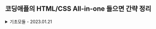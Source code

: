 ## 코딩애플의 HTML/CSS All-in-one 들으면 간략 정리


<details>
<summary> 기초모듈 - 2023.01.21</summary>

- `<p></p>` paragraph 태그
- `<a></a>` anchor 태그
- `<li></li>` list item 태그
- `<ul></ul>` unordered list 태그
- `<ol></ol>` ordered list 태그
- `<span></span>` 그냥 감싸고 싶을때 쓰는 태그
- 이미지 가운데 정렬하기
    ```css
    display: block;
    margin-left: auto;
    margin-right: auto;
    ```
- 사이즈 단위
    - px
    - vw 현재 브라우저창의 너비
    - % 부모 태그의 비례

- 폰트 관련 파라미터 
    - font-size
    - font-family
    - letter-spacing

- css(Cascading Style Sheet) 파일
    ```html
     <link href="css파일경로" rel="stylesheet">
    ```
    ```css
    <!-- class -->
    .profile {
        ...
    } 
    <!-- 모든 p 태그의 스타일 지정 -->
    p {
        text-align: center;
    }
    <!-- id -->
    #speical {
        text-align: left;
    }
    ```
    - class vs id
        - class 를 주로 사용함
        - 위의 아이들을 selector라고 부름
        - 우선순위가 존재
            - style로 직접 명시 > id > class > tag 순임

- `<div></div>`로 네모 박스 만들기
    - margin 상하좌우 여백
    - padding 상하좌우 안쪽 여백
    - border 테두리
    - border-radius 테두리 둥글게
    - 기본적으로 `display: block` 가지고 있음
        - 가로행을 전부 차지해주셈
        - p,h tag 도 가지고 있음

- 일부 스타일은 자동으로 부모의 속성을 자식에게 inherit 됨
    - font-size, font-family, color

- layout
    - 전체를 감싸는 container 박스 만들어두면 유용함
    - `width: 80%`는 부모 전체 넓이의 80 퍼센트라는 의미
    - div는 float를 통해 정렬 가능
        - 가로로 배치 하는 방법 중 하나임
        - 얘는 붕 떠있는 존재임
        - 그래서 float이지만 다음에 오는 요소에게 영향을 줌
        - `clear: both;`를 사용하여 해결
    - `display: inline-block;`
        - 가로로 배치하는 또 다른 방법
        - 내 크기 만큼 차지하게 해주세요 라는 의미임
        - 근데 이거는 박스사이 공백제거하고 붙여서 써줘야 함...
            - 그래서 박스사이에 주석을 넣거나
            - font-size를 0으로 설정할 수 있음
        - 그리고 박스 안에 글자 쓰면 깨짐
            - `vertical-align: top` 을 통해 해결 가능
                - 위 속성은 inline 속성을 가지는 요소에만 적용 가능
                - 발생하는 이유는 inline-block요소는 옆에 baseline이 존재하면 위로 이동하려는 습성? 이 있음..

- float 관련 문제
    - 바로 위의 요소가 float인 경우, 새로 만드는 요소에 margin이 제대로 적용되지 않을 수 있음
    - 그 경우에는 
        - 1. margin을 많이 주거나
        - 2. 빈 div 만들어서 거기다가 `clear: both`을 주고, 다음 줄에 새로운 요소 입력하자
    - 그래서 float요소 준 다음에는 `clear: both`를 넣은 가상의 박스를 추가해 주자.

- `<nav>`태그는 div 태그랑 동일하지만 네비게이션 바라는 의미를 줌
    - `<section>`, `<footer>` 태그도 있음, 이것도 div와 동일

- 설렉터 문법
    - 공백은 `~안에 있는` 이라는 뜻
        - `.navbar li {...}` navbar 클래스의 모든 자식
    - `>`는 `~안에 있는 직계자식` 이라는 뜻
    - 위의 문법을 자주 사용하는 것 보다는 코드의 의도가 바로 파악되는게 읽기 좋음

- a태그 관련
    - 밑줄 없애기 `text-decoration: none;`

- 백그라운드 이미지 
    ```
    <!-- div 에 그림 꽉 채우기, contain도 있는데 이거는 안 짤리게 함 -->
    background-size : cover; 
    background-repeat : no-repeat;
    <!-- 어디서 부터 배경을 채우는가 -->
    background-position : center;
    <!-- 스크롤시 배경 고정 -->
    background-attachment : fixed;
    <!-- 보정도 가능하다 -->
    filter: brightness() ;
    ```
    - 배경 2개 겹치기 가능
        - 콤마로 이미지 2개 첨부하면 댐
    - margin collapse 현상
        - 네모박스 2개 만들면, 마진이 1개로 합쳐짐
        - 위 현상이 싫다면, 테두리 띄어 놓으면 된다!

- body에 기본 margin이 있음
    - 그래서 맨 위에 이렇게 설정해놓으면 좋긴 함
        ```
        body {
            margin: 0px;
        }
        ```

- position
    - 포지션 부여하면 좌표이동가능
        ```
        <!-- 내 원래 위치를 기준으로 이동할 때 -->
        position: relative;
        top: 100px;
        left: 100px;
        ```
    - 포지션 부여하면 공중에 뜸
    - 여러 속성
        - static 좌표이동x
        - fixed 현재화면이 기준
            - 화면에 달라붙는 요소를 구현할 수 있음
        - absolute 내 부모 태그가 기준!
            - 정확히는 내 부모 태그 중 position: relative 가진 부모가 기준!!
            - 가운데 정렬하려면??
                ```
                left: 0;
                right: 0;
                margin: auto;
                width: 150px;
                ```

- z index
    - 공중에 떠 있는 애들이 많다면??
        - 이 인덱스가 높을수록 앞으로 온다!!

- 반응형 width
    - 브라우저 현재창의 width === `<body>` 의 width
    - 반응형 웹페이지 만들고 싶으면 퍼센트 사용하자!
        - 그치만 이거의 문제점은 pc에서 너무 큼
            - 그래서 max-width를 사용하자!
            - 최대폭을 지정하여 이거보다 더 커지지 않는다!!!
    - 주의할 점은 width는 눈에 보이는 박스 크기가 아니라 content 영역의 너비이다!
        - 이를 해결하기 위해서는 `box-sizing: border-box` 활용하잘
        - 이러면 width가 padding, border 포함함
        - 그래서 이렇게 설정하면 편하긴 함
            ```css
            div {
                box-sizing: border-box;
            }
            ```

- 참고로 브라우저 마다 디자인 모양이 다를 수 있음
    - normalize.css  이런거 찾아보셈

- 폼, 인풋 태그
    -  `<form>`
        - 작성한 내용이 어떤 서버경로로 전달될지
    - `<input>`
        - 입력할 타입 지정 가능
        - 타입에는 date, password, email, checkbox, radio
        - value를 붙이면, 기본적으로 채워질 값 설정 가능
        - name으로 인풋이름 지정 가능, 서버개발시 필요
        - 설렉트 박스도 만들 수 있음
            ```
            <select>
                <option></option>
            </select>
            ```
        - textarea 도 있음
        - input 전송버튼도 만들 수 있음
            ```css
            <button type="submit">전송</button>
            <input type="submit">
            ```
        - `input[type=email]`으로 특정 속성값을 가지는 경우를 선택 가능

- 설렉터에서 콤마쓰면 중복선택가능
    ```css
    div, input, textarea {
        box-sizing: border-box;
    }
    ```

- label 태그
    - for 속성 부여 가능
    - 아래와 같이 사용
        ```css
        <input type="checkbox" id="subscribe">
        <label for="subscribe">누르기</label>
        ```
        라벨을 누르면 인풋 누른것과 동일하게 동작
    
- 테이블 만들기
    - tr은 row, td는 column을 의미
    - 제목행은 thead에 넣고, 일반행은 tbody에 넣자!
    - 테이블의 기본적으로 존재하는 틈을 없애기 위해서는, `border-collapse: collapse;`를 주자
    - 셀 안의 요소 간의 세로 정렬 -> vertical-align
        - super: 위첨자
        - sub: 아래첨자
        - 근데 테이블안에서는 top, middle, bottom 만 가능!
    - `display: inline` 의 경우는 항상 옆으로 채워지는 폭과 너비가 없는 요소
        - span 같은 것들
    - 일반 div로 테이블 만들기
        - `<div style="display: table">`

- n-th child selector
    - n번째 나오는 요소만 선택
    ```
    .cart-table td:nth-child(2) {
        color: red;
    } 
    ```
    - 짝수, 홀수 선택 가능
        - even, odd
    - 3의 배수 선택
        - 3n+0

- td 하나로 합치기
    - `colspan="5"` td 5개 합칠 수 있음

- 인터랙티브 버튼 만들기
    - `cursor: pointer;` css에 추가하기 -> 커서 바뀜
    - pseudo-class 설렉터
        - `.btn:hover {...}` 마우스 올려놓은 경우
        - `.btn:active {...}` 클릭 중 스타일 
        - `.btn:focus {...}` 
        - a태그에도 사용가능
            ```
            a:link { 
                color : red; /*방문 전 링크*/ 
            } 
            a:visited { 
                color : black; /*방문 후 링크*/ 
            } 
            ```

- 코드양이 줄어드는 class 작명법
    - 뼈대용 class, 살점용 class 각각 제작
        - 이를 OOCSS -> Object Oriented CSS
        - utility 클래스에서 주로 사용함
    - 클래스 작명할때 창의력이 딸리다면??
        - BEM 룰 -> Block Element Modifier
        - 덩어리이름__역할--세부특징

</details>